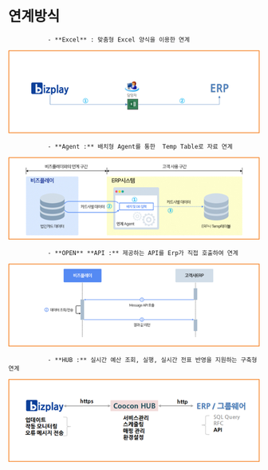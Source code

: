 # 연계방식

               - **Excel** : 맞춤형 Excel 양식을 이용한 연계

![](../../.gitbook/assets/image%20%28179%29.png)

               - **Agent :** 배치형 Agent를 통한  Temp Table로 자료 연계

![](../../.gitbook/assets/image%20%2868%29.png)

               - **OPEN** **API :** 제공하는 API를 Erp가 직접 호출하여 연계

![](../../.gitbook/assets/image%20%28216%29.png)

               - **HUB :** 실시간 예산 조회, 실행, 실시간 전표 반영을 지원하는 구축형 연계

![](../../.gitbook/assets/image%20%2840%29.png)

